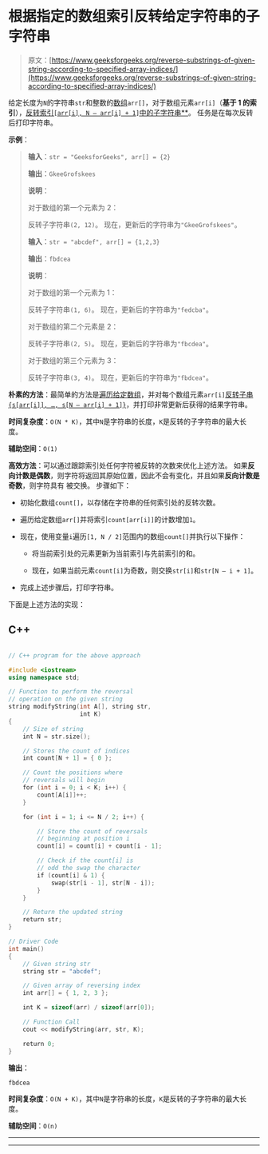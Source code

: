 # 根据指定的数组索引反转给定字符串的子字符串

> 原文：[https://www.geeksforgeeks.org/reverse-substrings-of-given-string-according-to-specified-array-indices/](https://www.geeksforgeeks.org/reverse-substrings-of-given-string-according-to-specified-array-indices/)

给定长度为`N`的字符串`str`和整数的[数组](https://www.geeksforgeeks.org/introduction-to-arrays/)`arr[]`，对于数组元素`arr[i]`（**基于 1 的索引**），[反转索引`[arr[i], N – arr[i] + 1]`中的子字符串**](https://www.geeksforgeeks.org/reverse-the-substrings-of-the-given-string-according-to-the-given-array-of-indices/)。 任务是在每次反转后打印字符串。

**示例**：

> **输入**：`str = "GeeksforGeeks", arr[] = {2}`
>
> **输出**：`GkeeGrofskees`
>
> **说明**：
>
> 对于数组的第一个元素为 2：
>
> 反转子字符串`(2, 12)`。 现在，更新后的字符串为`"GkeeGrofskees"`。
> 
> **输入**：`str = "abcdef", arr[] = {1,2,3}`
>
> **输出**：`fbdcea`
>
> **说明**：
>
> 对于数组的第一个元素为 1：
>
> 反转子字符串`(1, 6)`。 现在，更新后的字符串为`"fedcba"`。
>
> 对于数组的第二个元素是 2：
>
> 反转子字符串`(2, 5)`。 现在，更新后的字符串为`"fbcdea"`。
>
> 对于数组的第三个元素为 3：
>
> 反转子字符串`(3, 4)`。 现在，更新后的字符串为`"fbdcea"`。

**朴素的方法**：最简单的方法是[遍历给定数组](https://www.geeksforgeeks.org/c-program-to-traverse-an-array/)，并对每个数组元素`arr[i]`[反转子串`{s[arr[i]], …, s[N – arr[i] + 1]}`](https://www.geeksforgeeks.org/reverse-the-substrings-of-the-given-string-according-to-the-given-array-of-indices/)，并打印非常更新后获得的结果字符串。

**时间复杂度**：`O(N * K)`，其中`N`是字符串的长度，`K`是反转的子字符串的最大长度。

**辅助空间**：`O(1)`

**高效方法**：可以通过跟踪索引处任何字符被反转的次数来优化上述方法。 如果**反向计数是偶数**，则字符将返回其原始位置，因此不会有变化，并且如果**反向计数是奇数**，则字符具有 被交换。 步骤如下：

*   初始化数组`count[]`，以存储在字符串的任何索引处的反转次数。

*   遍历给定数组`arr[]`并将索引`count[arr[i]]`的计数增加`1`。

*   现在，使用变量`i`遍历`[1, N / 2]`范围内的数组`count[]`并执行以下操作：

    *   将当前索引处的元素更新为当前索引与先前索引的和。

    *   现在，如果当前元素`count[i]`为奇数，则交换`str[i]`和`str[N – i + 1]`。

*   完成上述步骤后，打印字符串。

下面是上述方法的实现：

## C++

```cpp

// C++ program for the above approach 

#include <iostream> 
using namespace std; 

// Function to perform the reversal 
// operation on the given string 
string modifyString(int A[], string str, 
                    int K) 
{ 
    // Size of string 
    int N = str.size(); 

    // Stores the count of indices 
    int count[N + 1] = { 0 }; 

    // Count the positions where 
    // reversals will begin 
    for (int i = 0; i < K; i++) { 
        count[A[i]]++; 
    } 

    for (int i = 1; i <= N / 2; i++) { 

        // Store the count of reversals 
        // beginning at position i 
        count[i] = count[i] + count[i - 1]; 

        // Check if the count[i] is 
        // odd the swap the character 
        if (count[i] & 1) { 
            swap(str[i - 1], str[N - i]); 
        } 
    } 

    // Return the updated string 
    return str; 
} 

// Driver Code 
int main() 
{ 
    // Given string str 
    string str = "abcdef"; 

    // Given array of reversing index 
    int arr[] = { 1, 2, 3 }; 

    int K = sizeof(arr) / sizeof(arr[0]); 

    // Function Call 
    cout << modifyString(arr, str, K); 

    return 0; 
} 

```

**输出**：

```
fbdcea

```

**时间复杂度**：`O(N + K)`，其中`N`是字符串的长度，`K`是反转的子字符串的最大长度。

**辅助空间**：`O(n)`



* * *

* * *




